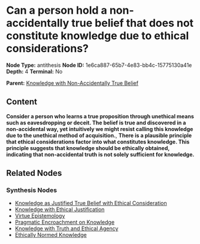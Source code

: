 # Can a person hold a non-accidentally true belief that does not constitute knowledge due to ethical considerations?

**Node Type:** antithesis
**Node ID:** 1e6ca887-65b7-4e83-bb4c-15775130a41e
**Depth:** 4
**Terminal:** No

**Parent:** [Knowledge with Non-Accidentally True Belief](knowledge-with-non-accidentally-true-belief-synthesis-b88d35c8-897c-415f-a9db-ea5bfa358709.md)

## Content

**Consider a person who learns a true proposition through unethical means such as eavesdropping or deceit. The belief is true and discovered in a non-accidental way, yet intuitively we might resist calling this knowledge due to the unethical method of acquisition.**, **There is a plausible principle that ethical considerations factor into what constitutes knowledge. This principle suggests that knowledge should be ethically obtained, indicating that non-accidental truth is not solely sufficient for knowledge.**

## Related Nodes

### Synthesis Nodes

- [Knowledge as Justified True Belief with Ethical Consideration](knowledge-as-justified-true-belief-with-ethical-consideration-synthesis-e9c89d31-6363-4273-a3f9-fe73d48d4d0b.md)
- [Knowledge with Ethical Justification](knowledge-with-ethical-justification-synthesis-ea90467c-8972-4850-9cdb-5e24ca66ad33.md)
- [Virtue Epistemology](virtue-epistemology-synthesis-3de1cc7c-00fe-4a1d-bb9f-e1d9e5b42698.md)
- [Pragmatic Encroachment on Knowledge](pragmatic-encroachment-on-knowledge-synthesis-349aa1b2-c2bf-4bf9-b005-1ed370b5a2c0.md)
- [Knowledge with Truth and Ethical Agency](knowledge-with-truth-and-ethical-agency-synthesis-f70fcadb-c4d1-4674-9c0e-4a4d0b681937.md)
- [Ethically Normed Knowledge](ethically-normed-knowledge-synthesis-a7fe6b80-2b55-498e-bfd9-8b0f7830479a.md)
